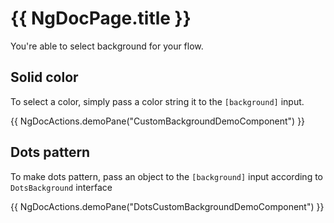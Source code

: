 # {{ NgDocPage.title }}

You're able to select background for your flow.

## Solid color

To select a color, simply pass a color string it to the `[background]` input.

{{ NgDocActions.demoPane("CustomBackgroundDemoComponent") }}

## Dots pattern

To make dots pattern, pass an object to the `[background]` input according to `DotsBackground` interface

{{ NgDocActions.demoPane("DotsCustomBackgroundDemoComponent") }}
